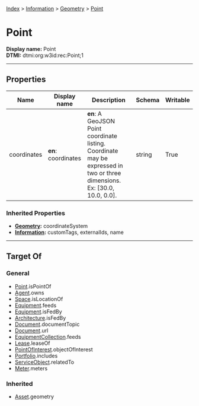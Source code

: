 [Index](../../index.md) > [Information](../Information.md) > [Geometry](Geometry.md) > [Point](#)
# Point

**Display name:** Point<br />
**DTMI:** dtmi:org:w3id:rec:Point;1

---

## Properties

|Name|Display name|Description|Schema|Writable|
|-|-|-|-|-|
|coordinates|**en**: coordinates|**en**: A GeoJSON Point coordinate listing. Coordinate may be expressed in two or three dimensions. Ex: [30.0, 10.0, 0.0].|string|True|
### Inherited Properties
* **[Geometry](Geometry.md):** coordinateSystem
* **[Information](../Information.md):** customTags, externalIds, name

---

## Target Of
### General
* [Point](../../Point/Point.md).isPointOf
* [Agent](../../Agent/Agent.md).owns
* [Space](../../Space/Space.md).isLocationOf
* [Equipment](../../Asset/Equipment/Equipment.md).feeds
* [Equipment](../../Asset/Equipment/Equipment.md).isFedBy
* [Architecture](../../Space/Architecture/Architecture.md).isFedBy
* [Document](../Document/Document.md).documentTopic
* [Document](../Document/Document.md).url
* [EquipmentCollection](../../Collection/Equipment-.md).feeds
* [Lease](../../Event/Lease.md).leaseOf
* [PointOfInterest](../PointOfInterest.md).objectOfInterest
* [Portfolio](../../Collection/Portfolio.md).includes
* [ServiceObject](../ServiceObject/ServiceObject.md).relatedTo
* [Meter](../../Asset/Equipment/Meter/Meter.md).meters
### Inherited
* [Asset](../../Asset/Asset.md).geometry
